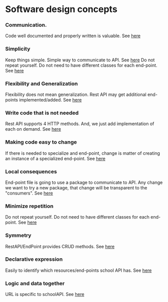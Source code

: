 # Software design concepts

### Communication. 
Code well documented and properly written is valuable. See [here](https://github.com/leo-fcx/pdds/blob/master/restAPI/endPoint.js#L1)

### Simplicity
Keep things simple. Simple way to communicate to API. See [here](https://github.com/leo-fcx/pdds/blob/master/index.js#L10)
Do not repeat yourself. Do not need to have different classes for each end-point. See [here](https://github.com/leo-fcx/pdds/blob/master/index.js#L6)

### Flexibility and Generalization
Flexibility does not mean generalization. Rest API may get additional end-points implemented/added. See [here](https://github.com/leo-fcx/pdds/blob/master/index.js#L6)

### Write code that is not needed
Rest API supports 4 HTTP methods. And, we just add implementation of each on demand. See [here](https://github.com/leo-fcx/pdds/blob/master/restAPI/endPoint.js#L19)

### Making code easy to change
If there is needed to specialize and end-point, change is matter of creating an instance of a specialized end-point.  See [here](https://github.com/leo-fcx/pdds/blob/master/index.js#L6)

### Local consequences
End-point file is going to use a package to communicate to API. Any change we want to try a new package, that change will be transparent to the "consumers". See [here](https://github.com/leo-fcx/pdds/blob/master/restAPI/endPoint.js#L1) 

### Minimize repetition
Do not repeat yourself. Do not need to have different classes for each end-point. See [here](https://github.com/leo-fcx/pdds/blob/master/index.js#L6)

### Symmetry
RestAPI/EndPoint provides CRUD methods. See [here](https://github.com/leo-fcx/pdds/blob/master/restAPI/endPoint.js#L19)

### Declarative expression
Easily to identify which resources/end-points school API has.  See [here](https://github.com/leo-fcx/pdds/blob/master/index.js#L6)

### Logic and data together
URL is specific to schoolAPI. See [here](https://github.com/leo-fcx/pdds/blob/master/index.js#L3)